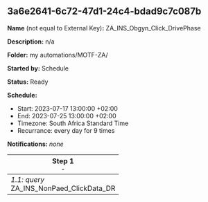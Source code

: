 ## 3a6e2641-6c72-47d1-24c4-bdad9c7c087b

**Name** (not equal to External Key)**:** ZA_INS_Obgyn_Click_DrivePhase

**Description:** n/a

**Folder:** my automations/MOTF-ZA/

**Started by:** Schedule

**Status:** Ready

**Schedule:**

* Start: 2023-07-17 13:00:00 +02:00
* End: 2023-07-25 13:00:00 +02:00
* Timezone: South Africa Standard Time
* Recurrance: every day for 9 times

**Notifications:** _none_


| Step 1<br>_<small>-</small>_ |
| --- |
| _1.1: query_<br>ZA_INS_NonPaed_ClickData_DR |
